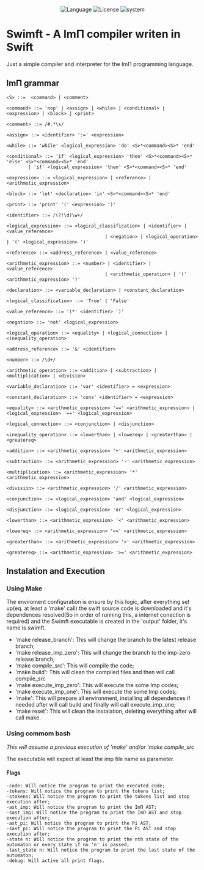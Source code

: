 <p align="center">
	<img src="https://img.shields.io/badge/language-swift-orange.svg" alt="Language">
	<img src="https://img.shields.io/badge/license-MIT-000000.svg" alt="License">
	<img src="https://img.shields.io/badge/ubuntu-v18.04-orange.svg" alt="system">
</p>

# Swimft - A ImΠ compiler writen in Swift

Just a simple compiler and interpreter for the ImΠ programming language.

## ImΠ grammar
```
<S> ::=  <command> | <comment>

<command> ::= 'nop' | <assign> | <while> | <conditional> | <expression> | <block> | <print>

<comment> ::= /#.*\s/

<assign> ::= <identifier> ':=' <expression>

<while> ::= 'while' <logical_expression> 'do' <S>*<command><S>* 'end'

<conditional> ::= 'if' <logical_expression> 'then' <S>*<command><S>* 'else' <S>*<command><S>* 'end'
		| 'if' <logical_expression> 'then' <S>*<command><S>* 'end'

<expression> ::= <logical_expression> | <reference> | <arithmetic_expression>

<block> ::= 'let' <declaration> 'in' <S>*<command><S>* 'end'

<print> ::= 'print' '(' <expression> ')'

<identifier> ::= /(?!\d)\w+/ 

<logical_expression> ::= <logical_classification> | <identifier> | <value_reference>
									| <negation> | <logical_operation> | '(' <logical_expression> ')'
		
<reference> ::= <address_reference> | <value_reference>

<arithmetic_expression> ::= <number> | <identifier> | <value_reference>
									| <arithmetic_operation> | '(' <arithmetic_expression> ')'
		
<declaration> ::= <variable_declaration> | <constant_declaration>

<logical_classification> ::= 'True' | 'False'

<value_reference> ::= '(*' <identifier> ')'

<negation> ::= 'not' <logical_expression>

<logical_operation> ::= <equality> | <logical_connection> | <inequality_operation>

<address_reference> ::= '&' <identifier>

<number> ::= /\d+/

<arithmetic_operation> ::= <addition> | <subtraction> | <multiplication> | <division>

<variable_declaration> ::= 'var' <identifier> = <expression>

<constant_declaration> ::= 'cons' <identifier> = <expression>

<equality> ::= <arithmetic_expression> '==' <arithmetic_expression> | <logical_expression> '==' <logical_expression>

<logical_connection> ::= <conjunction> | <disjunction>

<inequality_operation> ::= <lowerthan> | <lowereq> | <greaterthan> | <greatereq>

<addition> ::= <arithmetic_expression> '+' <arithmetic_expression>

<subtraction> ::= <arithmetic_expression> '-' <arithmetic_expression>

<multiplication> ::= <arithmetic_expression> '*' <arithmetic_expression>

<division> ::= <arithmetic_expression> '/' <arithmetic_expression>

<conjunction> ::= <logical_expression> 'and' <logical_expression>

<disjunction> ::= <logical_expression> 'or' <logical_expression>

<lowerthan> ::= <arithmetic_expression> '<' <arithmetic_expression>

<lowereq> ::= <arithmetic_expression> '<=' <arithmetic_expression>

<greaterthan> ::= <arithmetic_expression> '>' <arithmetic_expression>

<greatereq> ::= <arithmetic_expression> '>=' <arithmetic_expression>
```

## Instalation and Execution

### Using Make

The enviroment configuration is ensure by this logic, after everything set up(eq. at least a 'make' call) the swift source code is downloaded and it's dependences resolved(So in order of running this, a internet conection is required) and the Swimft executable is created in the 'output' folder, it's name is swimft.

- 'make release_branch': This will change the branch to the latest release branch;
- 'make release\_imp\_zero': This will change the branch to the imp-zero release branch;
- 'make compile_src': This will compile the code;
- 'make build': This will clean the compiled files and then will call compile\_src
- 'make execute\_imp\_zero': This will execute the some Imp codes;
- 'make execute\_imp\_one': This will execute the some Imp codes;
- 'make': This will prepare all environment, installing all dependences if needed after will call build and finally will call execute\_imp\_one;
- 'make reset': This will clean the instalation, deleting everything after will call make.

### Using commom bash

_*This will assume a previous execution of 'make' and/or 'make compile\_src*_

The executable will expect at least the imp file name as parameter.

#### Flags
```
-code: Will notice the program to print the executed code;
-tokens: Will notice the program to print the tokens list;
-stokens: Will notice the program to print the tokens list and stop execution after;
-ast_imp: Will notice the program to print the ImΠ AST;
-sast_imp: Will notice the program to print the ImΠ AST and stop execution after;
-ast_pi: Will notice the program to print the Pi AST;
-sast_pi: Will notice the program to print the Pi AST and stop execution after;
-state n: Will notice the program to print the nth state of the automaton or every state if no 'n' is passed;
-last_state n: Will notice the program to print the last state of the automaton;
-debug: Will active all print flags.
```
